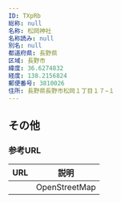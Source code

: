 ```yaml
---
ID: TXpRb
総称: null
名称: 松岡神社
名称読み: null
別名: null
都道府県: 長野県
区域: 長野市
緯度: 36.6274832
経度: 138.2156824
郵便番号: 3810026
住所: 長野県長野市松岡１丁目１７−１
---
```


## その他

### 参考URL

| URL | 説明          |
| --- | ------------- |
|     | OpenStreetMap |
